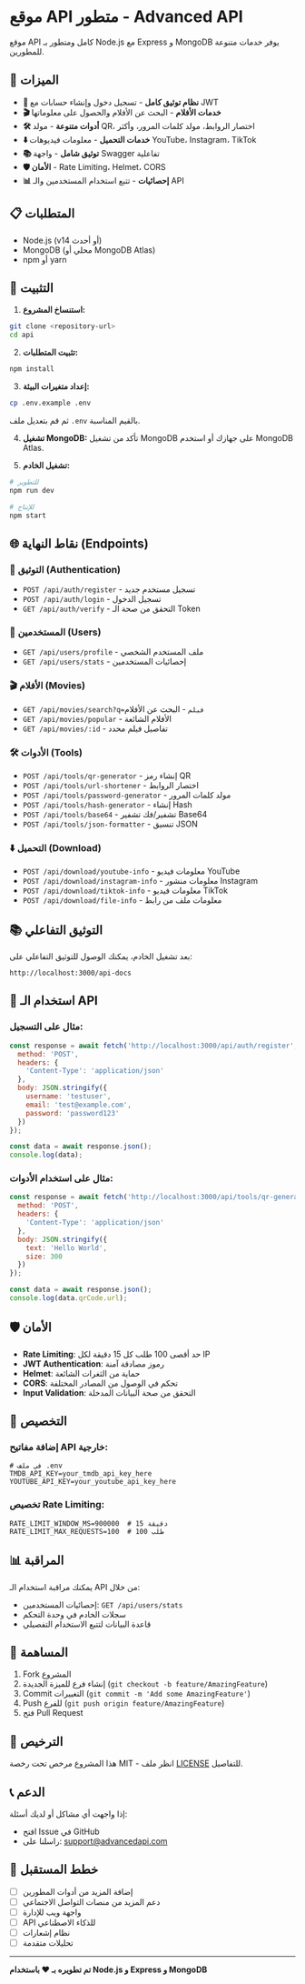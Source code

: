 # موقع API متطور - Advanced API

موقع API كامل ومتطور بـ Node.js مع Express و MongoDB يوفر خدمات متنوعة للمطورين.

## 🚀 الميزات

- **🔐 نظام توثيق كامل** - تسجيل دخول وإنشاء حسابات مع JWT
- **🎬 خدمات الأفلام** - البحث عن الأفلام والحصول على معلوماتها
- **🛠️ أدوات متنوعة** - مولد QR، اختصار الروابط، مولد كلمات المرور، وأكثر
- **⬇️ خدمات التحميل** - معلومات فيديوهات YouTube، Instagram، TikTok
- **📚 توثيق شامل** - واجهة Swagger تفاعلية
- **🛡️ الأمان** - Rate Limiting، Helmet، CORS
- **📊 إحصائيات** - تتبع استخدام المستخدمين والـ API

## 📋 المتطلبات

- Node.js (v14 أو أحدث)
- MongoDB (محلي أو MongoDB Atlas)
- npm أو yarn

## 🔧 التثبيت

1. **استنساخ المشروع:**
```bash
git clone <repository-url>
cd api
```

2. **تثبيت المتطلبات:**
```bash
npm install
```

3. **إعداد متغيرات البيئة:**
```bash
cp .env.example .env
```
ثم قم بتعديل ملف `.env` بالقيم المناسبة.

4. **تشغيل MongoDB:**
تأكد من تشغيل MongoDB على جهازك أو استخدم MongoDB Atlas.

5. **تشغيل الخادم:**
```bash
# للتطوير
npm run dev

# للإنتاج
npm start
```

## 🌐 نقاط النهاية (Endpoints)

### 🔐 التوثيق (Authentication)
- `POST /api/auth/register` - تسجيل مستخدم جديد
- `POST /api/auth/login` - تسجيل الدخول
- `GET /api/auth/verify` - التحقق من صحة الـ Token

### 👥 المستخدمين (Users)
- `GET /api/users/profile` - ملف المستخدم الشخصي
- `GET /api/users/stats` - إحصائيات المستخدمين

### 🎬 الأفلام (Movies)
- `GET /api/movies/search?q=فيلم` - البحث عن الأفلام
- `GET /api/movies/popular` - الأفلام الشائعة
- `GET /api/movies/:id` - تفاصيل فيلم محدد

### 🛠️ الأدوات (Tools)
- `POST /api/tools/qr-generator` - إنشاء رمز QR
- `POST /api/tools/url-shortener` - اختصار الروابط
- `POST /api/tools/password-generator` - مولد كلمات المرور
- `POST /api/tools/hash-generator` - إنشاء Hash
- `POST /api/tools/base64` - تشفير/فك تشفير Base64
- `POST /api/tools/json-formatter` - تنسيق JSON

### ⬇️ التحميل (Download)
- `POST /api/download/youtube-info` - معلومات فيديو YouTube
- `POST /api/download/instagram-info` - معلومات منشور Instagram
- `POST /api/download/tiktok-info` - معلومات فيديو TikTok
- `POST /api/download/file-info` - معلومات ملف من رابط

## 📚 التوثيق التفاعلي

بعد تشغيل الخادم، يمكنك الوصول للتوثيق التفاعلي على:
```
http://localhost:3000/api-docs
```

## 🔑 استخدام الـ API

### مثال على التسجيل:
```javascript
const response = await fetch('http://localhost:3000/api/auth/register', {
  method: 'POST',
  headers: {
    'Content-Type': 'application/json'
  },
  body: JSON.stringify({
    username: 'testuser',
    email: 'test@example.com',
    password: 'password123'
  })
});

const data = await response.json();
console.log(data);
```

### مثال على استخدام الأدوات:
```javascript
const response = await fetch('http://localhost:3000/api/tools/qr-generator', {
  method: 'POST',
  headers: {
    'Content-Type': 'application/json'
  },
  body: JSON.stringify({
    text: 'Hello World',
    size: 300
  })
});

const data = await response.json();
console.log(data.qrCode.url);
```

## 🛡️ الأمان

- **Rate Limiting**: حد أقصى 100 طلب كل 15 دقيقة لكل IP
- **JWT Authentication**: رموز مصادقة آمنة
- **Helmet**: حماية من الثغرات الشائعة
- **CORS**: تحكم في الوصول من المصادر المختلفة
- **Input Validation**: التحقق من صحة البيانات المدخلة

## 🔧 التخصيص

### إضافة مفاتيح API خارجية:
```env
# في ملف .env
TMDB_API_KEY=your_tmdb_api_key_here
YOUTUBE_API_KEY=your_youtube_api_key_here
```

### تخصيص Rate Limiting:
```env
RATE_LIMIT_WINDOW_MS=900000  # 15 دقيقة
RATE_LIMIT_MAX_REQUESTS=100  # 100 طلب
```

## 📊 المراقبة

يمكنك مراقبة استخدام الـ API من خلال:
- إحصائيات المستخدمين: `GET /api/users/stats`
- سجلات الخادم في وحدة التحكم
- قاعدة البيانات لتتبع الاستخدام التفصيلي

## 🤝 المساهمة

1. Fork المشروع
2. إنشاء فرع للميزة الجديدة (`git checkout -b feature/AmazingFeature`)
3. Commit التغييرات (`git commit -m 'Add some AmazingFeature'`)
4. Push للفرع (`git push origin feature/AmazingFeature`)
5. فتح Pull Request

## 📄 الترخيص

هذا المشروع مرخص تحت رخصة MIT - انظر ملف [LICENSE](LICENSE) للتفاصيل.

## 📞 الدعم

إذا واجهت أي مشاكل أو لديك أسئلة:
- افتح Issue في GitHub
- راسلنا على: support@advancedapi.com

## 🎯 خطط المستقبل

- [ ] إضافة المزيد من أدوات المطورين
- [ ] دعم المزيد من منصات التواصل الاجتماعي
- [ ] واجهة ويب للإدارة
- [ ] API للذكاء الاصطناعي
- [ ] نظام إشعارات
- [ ] تحليلات متقدمة

---

**تم تطويره بـ ❤️ باستخدام Node.js و Express و MongoDB**
